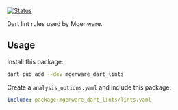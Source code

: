 [![Status](https://github.com/mgenware/mgenware_dart_lints/workflows/Lint/badge.svg)](https://github.com/mgenware/mgenware_dart_lints/actions)

Dart lint rules used by Mgenware.

## Usage

Install this package:

```sh
dart pub add --dev mgenware_dart_lints
```

Create a `analysis_options.yaml` and include this package:

```yaml
include: package:mgenware_dart_lints/lints.yaml
```
